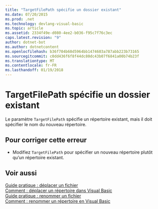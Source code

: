 ```yaml
---
title: "TargetFilePath spécifie un dossier existant"
ms.date: 07/20/2015
ms.prod: .net
ms.technology: devlang-visual-basic
ms.topic: article
ms.assetid: 2334f49e-d080-4ee2-b036-f95c7f76c3ec
caps.latest.revision: "9"
author: dotnet-bot
ms.author: dotnetcontent
ms.openlocfilehash: b36f704b60d5964bb1474603a787abb223b73165
ms.sourcegitcommit: c0dd436f6f8f44dc80dc43b07f6841a00b74b23f
ms.translationtype: MT
ms.contentlocale: fr-FR
ms.lasthandoff: 01/19/2018
---
```

# <a name="targetfilepath-specifies-an-existing-folder"></a>TargetFilePath spécifie un dossier existant
Le paramètre `TargetFilePath` spécifie un répertoire existant, mais il doit spécifier le nom du nouveau répertoire.  
  
## <a name="to-correct-this-error"></a>Pour corriger cette erreur  
  
-   Modifiez `TargetFilePath` pour spécifier un nouveau répertoire plutôt qu’un répertoire existant.  
  
## <a name="see-also"></a>Voir aussi  
 [Guide pratique : déplacer un fichier](../../visual-basic/developing-apps/programming/drives-directories-files/how-to-move-a-file.md)  
 [Comment : déplacer un répertoire dans Visual Basic](http://msdn.microsoft.com/library/0f26d1ef-c0a0-4445-8eb0-9b7d0490411c)  
 [Guide pratique : renommer un fichier](../../visual-basic/developing-apps/programming/drives-directories-files/how-to-rename-a-file.md)  
 [Comment : renommer un répertoire en Visual Basic](http://msdn.microsoft.com/library/780c7afc-a03c-4b01-865a-510fe331b1cc)
